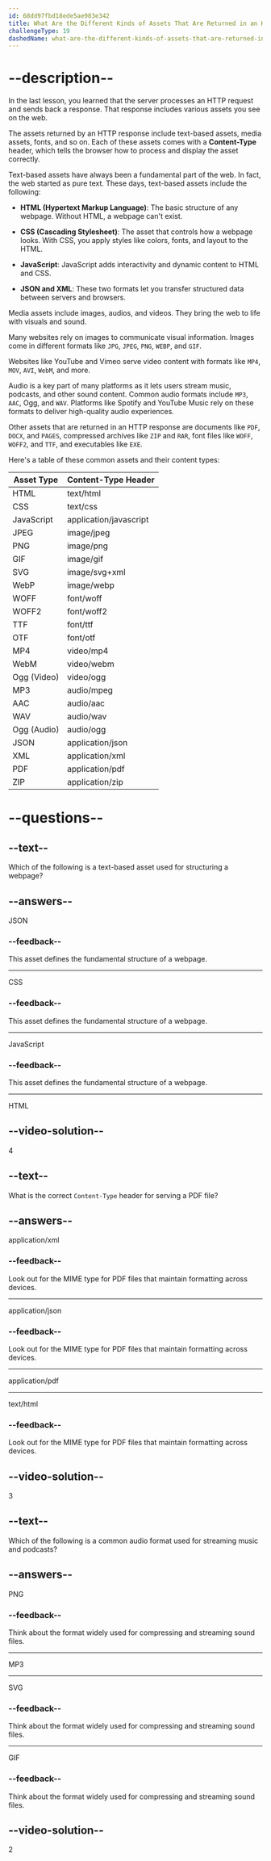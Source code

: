 ```yaml
---
id: 68dd97fbd18ede5ae983e342
title: What Are the Different Kinds of Assets That Are Returned in an HTTP Response?
challengeType: 19
dashedName: what-are-the-different-kinds-of-assets-that-are-returned-in-an-http-response
---
```


# --description--

In the last lesson, you learned that the server processes an HTTP request and sends back a response. That response includes various assets you see on the web.

The assets returned by an HTTP response include text-based assets, media assets, fonts, and so on. Each of these assets comes with a **Content-Type** header, which tells the browser how to process and display the asset correctly.

Text-based assets have always been a fundamental part of the web. In fact, the web started as pure text. These days, text-based assets include the following:

* **HTML (Hypertext Markup Language)**: The basic structure of any webpage. Without HTML, a webpage can't exist.
    
* **CSS (Cascading Stylesheet)**: The asset that controls how a webpage looks. With CSS, you apply styles like colors, fonts, and layout to the HTML.
    
* **JavaScript**: JavaScript adds interactivity and dynamic content to HTML and CSS.
    
* **JSON and XML**: These two formats let you transfer structured data between servers and browsers.
    

Media assets include images, audios, and videos. They bring the web to life with visuals and sound.

Many websites rely on images to communicate visual information. Images come in different formats like `JPG`, `JPEG`, `PNG`, `WEBP`, and `GIF`.

Websites like YouTube and Vimeo serve video content with formats like `MP4`, `MOV`, `AVI`, `WebM`, and more.

Audio is a key part of many platforms as it lets users stream music, podcasts, and other sound content. Common audio formats include `MP3`, `AAC`, Ogg, and `WAV`. Platforms like Spotify and YouTube Music rely on these formats to deliver high-quality audio experiences.

Other assets that are returned in an HTTP response are documents like `PDF`, `DOCX`, and `PAGES`, compressed archives like `ZIP` and `RAR`, font files like `WOFF`, `WOFF2`, and `TTF`, and executables like `EXE`.

Here's a table of these common assets and their content types:

| Asset Type | Content-Type Header |
| --- | --- |
| HTML | text/html |
| CSS | text/css |
| JavaScript | application/javascript |
| JPEG | image/jpeg |
| PNG | image/png |
| GIF | image/gif |
| SVG | image/svg+xml |
| WebP | image/webp |
| WOFF | font/woff |
| WOFF2 | font/woff2 |
| TTF | font/ttf |
| OTF | font/otf |
| MP4 | video/mp4 |
| WebM | video/webm |
| Ogg (Video) | video/ogg |
| MP3 | audio/mpeg |
| AAC | audio/aac |
| WAV | audio/wav |
| Ogg (Audio) | audio/ogg |
| JSON | application/json |
| XML | application/xml |
| PDF | application/pdf |
| ZIP | application/zip |

# --questions--

## --text--

Which of the following is a text-based asset used for structuring a webpage?

## --answers--

JSON

### --feedback--

This asset defines the fundamental structure of a webpage.

---

CSS

### --feedback--

This asset defines the fundamental structure of a webpage.

---

JavaScript

### --feedback--

This asset defines the fundamental structure of a webpage.

---

HTML

## --video-solution--

4

## --text--

What is the correct `Content-Type` header for serving a PDF file?

## --answers--

application/xml

### --feedback--

Look out for the MIME type for PDF files that maintain formatting across devices.

---

application/json

### --feedback--

Look out for the MIME type for PDF files that maintain formatting across devices.

---

application/pdf

---

text/html

### --feedback--

Look out for the MIME type for PDF files that maintain formatting across devices.

## --video-solution--

3

## --text--

Which of the following is a common audio format used for streaming music and podcasts?

## --answers--

PNG

### --feedback--

Think about the format widely used for compressing and streaming sound files.

---

MP3

---

SVG

### --feedback--

Think about the format widely used for compressing and streaming sound files.

---

GIF

### --feedback--

Think about the format widely used for compressing and streaming sound files.

## --video-solution--

2
